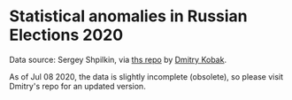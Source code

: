 # Statistical anomalies in Russian Elections 2020

Data source: Sergey Shpilkin, via [ths repo](https://github.com/dkobak/elections) by [Dmitry Kobak](https://twitter.com/hippopedoid).

As of Jul 08 2020, the data is slightly incomplete (obsolete), so please visit Dmitry's repo for an updated version. 